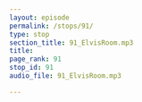 ```yaml
---
layout: episode
permalink: /stops/91/
type: stop
section_title: 91_ElvisRoom.mp3
title: 
page_rank: 91
stop_id: 91
audio_file: 91_ElvisRoom.mp3

---
```


